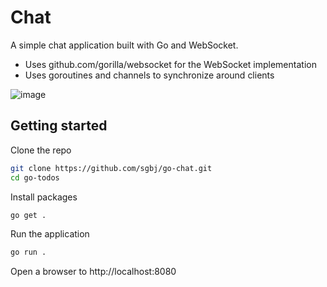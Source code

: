 # Chat

A simple chat application built with Go and WebSocket.

* Uses github.com/gorilla/websocket for the WebSocket implementation
* Uses goroutines and channels to synchronize around clients

![image](https://github.com/sgbj/go-chat/assets/5178445/eef17aa8-2124-4a6b-9890-658a5eb80b05)

## Getting started

Clone the repo

```bash
git clone https://github.com/sgbj/go-chat.git
cd go-todos
```

Install packages

```bash
go get .
```

Run the application

```bash
go run .
```

Open a browser to http://localhost:8080

